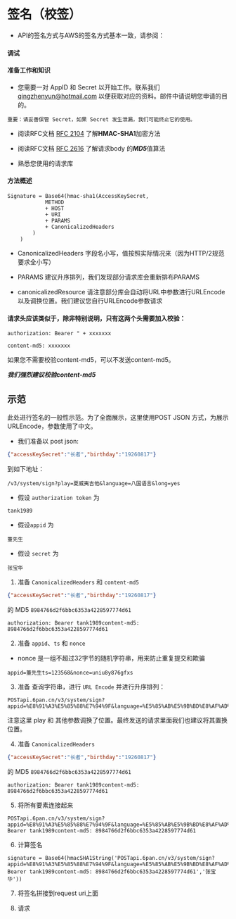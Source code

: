 # 签名（校签）

* API的签名方式与AWS的签名方式基本一致，请参阅：

#### 调试

#### 准备工作和知识

* 您需要一对 AppID 和 Secret 以开始工作。联系我们 <qingzhenyun@hotmail.com> 以便获取对应的资料。邮件中请说明您申请的目的。

```
重要：请妥善保管 Secret，如果 Secret 发生泄漏，我们可能终止它的使用。
```

* 阅读RFC文档 [RFC 2104](https://www.ietf.org/rfc/rfc2104.txt) 了解**HMAC-SHA1**加密方法

* 阅读RFC文档 [RFC 2616](https://www.ietf.org/rfc/rfc2616.txt) 了解请求body 的***MD5***值算法

* 熟悉您使用的请求库

#### 方法概述

```
Signature = Base64(hmac-sha1(AccessKeySecret,
            METHOD
            + HOST
            + URI
            + PARAMS
            + CanonicalizedHeaders
        )
    )
```

* CanonicalizedHeaders 字段名小写，值按照实际情况来（因为HTTP/2规范要求全小写）

* PARAMS 建议升序排列，我们发现部分请求库会重新排布PARAMS

* canonicalizedResource 请注意部分库会自动将URL中参数进行URLEncode以及调换位置。我们建议您自行URLEncode参数请求


#### 请求头应该类似于，除非特别说明，只有这两个头需要加入校验：

```
authorization: Bearer " + xxxxxxx

content-md5: xxxxxxx

```

如果您不需要校验content-md5，可以不发送content-md5。

***我们强烈建议校验content-md5***

## 示范

此处进行签名的一般性示范。为了全面展示，这里使用POST JSON 方式，为展示URLEncode，参数使用了中文。

* 我们准备以 post json:

```json
{"accessKeySecret":"长者","birthday":"19260817"}
``` 

到如下地址：
```
/v3/system/sign?play=夏威夷吉他&language=八国语言&long=yes
```
* 假设 ```authorization token``` 为 
```
tank1989
```
* 假设```appid``` 为 
```
董先生
```
* 假设 ```secret``` 为 

```
张宝华
```

1. 准备 ```CanonicalizedHeaders``` 和 ```content-md5```

```json
{"accessKeySecret":"长者","birthday":"19260817"}
```
的 MD5 ```8984766d2f6bbc6353a4228597774d61```

```
authorization: Bearer tank1989content-md5: 8984766d2f6bbc6353a4228597774d61
```

2. 准备 ```appid```、```ts``` 和 ```nonce```

* nonce 是一组不超过32字节的随机字符串，用来防止重复提交和欺骗

```
appid=董先生ts=123568&nonce=uniu8y876gfxs
```

3. 准备 查询字符串，进行 ```URL Encode``` 并进行升序排列：

```
POSTapi.6pan.cn/v3/system/sign?appid=%E8%91%A3%E5%85%88%E7%94%9F&language=%E5%85%AB%E5%9B%BD%E8%AF%AD%E8%A8%80&long=yes&nonce=uniu8y876gfxs&play=%E5%A4%8F%E5%A8%81%E5%A4%B7%E5%90%89%E4%BB%96&ts=123568
```
注意这里 play 和 其他参数调换了位置。最终发送的请求里面我们也建议将其置换位置。

4. 准备 ```CanonicalizedHeaders```

```json
{"accessKeySecret":"长者","birthday":"19260817"}
```

的 MD5 ```8984766d2f6bbc6353a4228597774d61```

```
authorization: Bearer tank1989content-md5: 8984766d2f6bbc6353a4228597774d61
```

5. 将所有要素连接起来

```
POSTapi.6pan.cn/v3/system/sign?appid=%E8%91%A3%E5%85%88%E7%94%9F&language=%E5%85%AB%E5%9B%BD%E8%AF%AD%E8%A8%80&long=yes&nonce=uniu8y876gfxs&play=%E5%A4%8F%E5%A8%81%E5%A4%B7%E5%90%89%E4%BB%96&ts=123568authorization: Bearer tank1989content-md5: 8984766d2f6bbc6353a4228597774d61
```

6. 计算签名


```
signature = Base64(hmacSHA1String('POSTapi.6pan.cn/v3/system/sign?appid=%E8%91%A3%E5%85%88%E7%94%9F&language=%E5%85%AB%E5%9B%BD%E8%AF%AD%E8%A8%80&long=yes&nonce=uniu8y876gfxs&play=%E5%A4%8F%E5%A8%81%E5%A4%B7%E5%90%89%E4%BB%96&ts=123568authorization: Bearer tank1989content-md5: 8984766d2f6bbc6353a4228597774d61','张宝华'))
```

7. 将签名拼接到request uri上面

8. 请求
